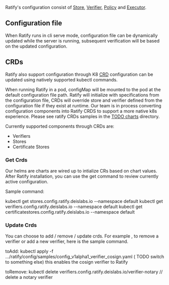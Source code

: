 Ratify's configuration consist of [Store](store.md), [Verifier](verifier.md), [Policy](policy-provider.md) and [Executor](executor.md). 

## Configuration file
When Ratify runs in cli serve mode, configuration file can be dynamically updated while the server is running, subsequent verification will be based on the updated configuration.

## CRDs
Ratify also support configuration through K8 [CRD](https://kubernetes.io/docs/concepts/extend-kubernetes/api-extension/custom-resources/)    configuration can be updated using natively supported kubectl commands.

When running Ratify in a pod, configMap will be mounted to the pod at the default configuration file path. Ratify will initialize with specifications from the configuration file, CRDs will override store and verifier defined from the configuration file if they exist at runtime. Our team is in process converting configuration components into Ratify CRDS to support a more native k8s experience. Please see ratify CRDs samples in the [TODO charts](../charts/ratify/crds/) directory.

Currently supported components through CRDs are:

- Verifiers
- Stores
- Certificate Stores

### Get Crds
Our helms are charts are wired up to intialize CRs based on chart values. 
After Ratify installation, you can use the get command to review currently active configuration.

Sample command:

kubectl get stores.config.ratify.deislabs.io --namespace default
kubectl get verifiers.config.ratify.deislabs.io --namespace default
kubectl get certificatestores.config.ratify.deislabs.io --namespace default

### Update Crds
You can choose to add / remove / update crds. 
For example , to remove a verifier or add a new verifier, here is the sample command.

toAdd:
kubectl apply -f .../ratify/config/samples/config_v1alpha1_verifier_cosign.yaml ( TODO switch to something else)
this enables the cosign verifier to Ratify

toRemove:
kubectl delete verifiers.config.ratify.deislabs.io/verifier-notary // delete a notary verifier
